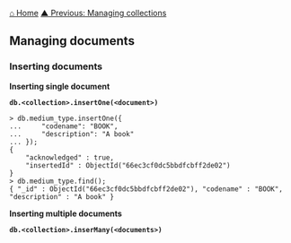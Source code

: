 [⌂ Home](../../README.md)
[▲ Previous: Managing collections](managing_collections.md)

## Managing documents

### Inserting documents

**Inserting single document**

**`db.<collection>.insertOne(<document>)`**

```
> db.medium_type.insertOne({
...     "codename": "BOOK",
...     "description": "A book"
... });
{
	"acknowledged" : true,
	"insertedId" : ObjectId("66ec3cf0dc5bbdfcbff2de02")
}
> db.medium_type.find();
{ "_id" : ObjectId("66ec3cf0dc5bbdfcbff2de02"), "codename" : "BOOK", "description" : "A book" }
```

**Inserting multiple documents**

**`db.<collection>.inserMany(<documents>)`**

```

```

